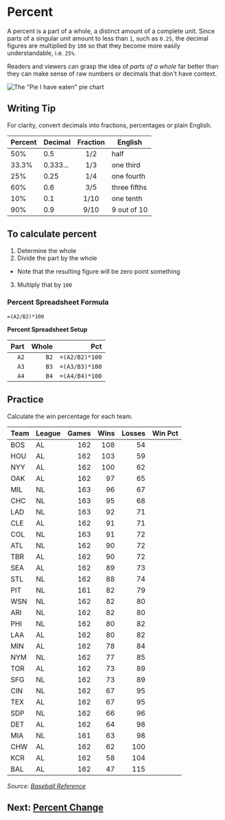 # Percent
A percent is a part of a whole, a distinct amount of a complete unit. Since parts of a singular unit amount to less than `1`, such as `0.25`, the decimal figures are multiplied by `100` so that they become more easily understandable, i.e. `25%`.

Readers and viewers can grasp the idea of *parts of a whole* far better than they can make sense of raw numbers or decimals that don't have context.

![The "Pie I have eaten" pie chart](https://i1.wp.com/flowingdata.com/wp-content/uploads/2008/09/Pie-I-have-Eaten.jpg)

## Writing Tip
For clarity, convert decimals into fractions, percentages or plain English.

|Percent|Decimal|Fraction|English|
|:--|--|:--:|--|
|50%|0.5|1/2|half|
|33.3%|0.333...|1/3|one third|
|25%|0.25|1/4|one fourth|
|60%|0.6|3/5|three fifths|
|10%|0.1|1/10|one tenth|
|90%|0.9|9/10|9 out of 10|

## To calculate percent
1. Determine the whole
2. Divide the part by the whole
- Note that the resulting figure will be zero point something
3. Multiply that by `100`

### Percent Spreadsheet Formula
`=(A2/B2)*100`

**Percent Spreadsheet Setup**

| Part | Whole | Pct |
|--:|--:|--:|
|`A2`|`B2`|`=(A2/B2)*100`|
|`A3`|`B3`|`=(A3/B3)*100`|
|`A4`|`B4`|`=(A4/B4)*100`|

## Practice
Calculate the win percentage for each team.

|Team|League|Games|Wins|Losses|Win Pct|
|:--|:--|--:|--:|--:|--:|
|BOS|AL|162|108|54||
|HOU|AL|162|103|59||
|NYY|AL|162|100|62||
|OAK|AL|162|97|65||
|MIL|NL|163|96|67||
|CHC|NL|163|95|68||
|LAD|NL|163|92|71||
|CLE|AL|162|91|71||
|COL|NL|163|91|72||
|ATL|NL|162|90|72||
|TBR|AL|162|90|72||
|SEA|AL|162|89|73||
|STL|NL|162|88|74||
|PIT|NL|161|82|79||
|WSN|NL|162|82|80||
|ARI|NL|162|82|80||
|PHI|NL|162|80|82||
|LAA|AL|162|80|82||
|MIN|AL|162|78|84||
|NYM|NL|162|77|85||
|TOR|AL|162|73|89||
|SFG|NL|162|73|89||
|CIN|NL|162|67|95||
|TEX|AL|162|67|95||
|SDP|NL|162|66|96||
|DET|AL|162|64|98||
|MIA|NL|161|63|98||
|CHW|AL|162|62|100||
|KCR|AL|162|58|104||
|BAL|AL|162|47|115||

_Source: [Baseball Reference](https://www.baseball-reference.com/leagues/MLB-standings.shtml)_

## Next: [Percent Change](02-percent-change.md)
